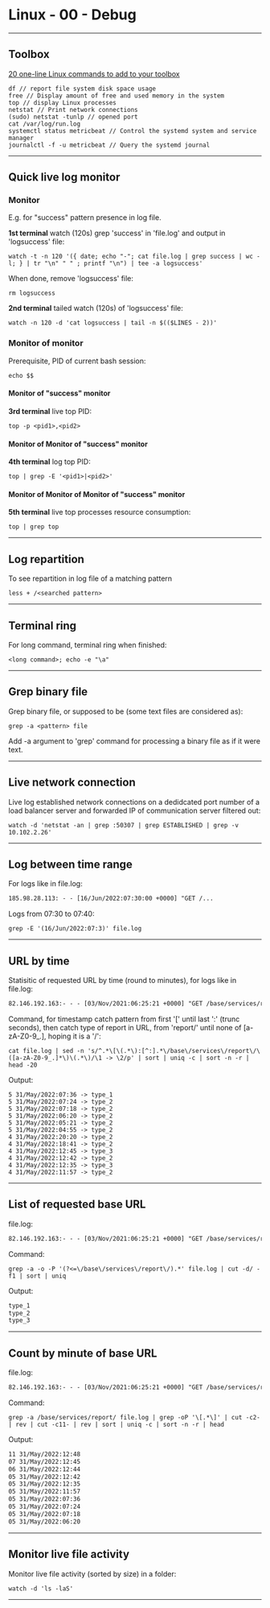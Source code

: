 # Linux - 00 - Debug

***

## Toolbox

[20 one-line Linux commands to add to your toolbox](https://www.redhat.com/sysadmin/one-line-linux-commands)

```console
df // report file system disk space usage
free // Display amount of free and used memory in the system
top // display Linux processes
netstat // Print network connections
(sudo) netstat -tunlp // opened port
cat /var/log/run.log
systemctl status metricbeat // Control the systemd system and service manager
journalctl -f -u metricbeat // Query the systemd journal
```

***

## Quick live log monitor

### Monitor

E.g. for "success" pattern presence in log file.

**1st terminal** watch (120s) grep 'success' in 'file.log' and output in 'logsuccess' file:

```console
watch -t -n 120 '({ date; echo "-"; cat file.log | grep success | wc -l; } | tr "\n" " " ; printf "\n") | tee -a logsuccess'
```

When done, remove 'logsuccess' file:

```console
rm logsuccess
```

**2nd terminal** tailed watch (120s) of 'logsuccess' file:

```console
watch -n 120 -d 'cat logsuccess | tail -n $(($LINES - 2))'
```

### Monitor of monitor

Prerequisite, PID of current bash session:

```console
echo $$
```

#### Monitor of "success" monitor

**3rd terminal** live top PID:

```console
top -p <pid1>,<pid2>
```

#### Monitor of Monitor of "success" monitor

**4th terminal** log top PID:

```console
top | grep -E '<pid1>|<pid2>'
```

#### Monitor of Monitor of Monitor of "success" monitor

**5th terminal** live top processes resource consumption:

```console
top | grep top
```

***

## Log repartition

To see repartition in log file of a matching pattern

```console
less + /<searched pattern>
```

***

## Terminal ring

For long command, terminal ring when finished:

```console
<long command>; echo -e "\a"
```

***

## Grep binary file

Grep binary file, or supposed to be (some text files are considered as):

```console
grep -a <pattern> file
```

Add -a argument to 'grep' command for processing a binary file as if it were text.

***

## Live network connection

Live log established network connections on a dedidcated port number of a load balancer server and forwarded IP of communication server filtered out:

```console
watch -d 'netstat -an | grep :50307 | grep ESTABLISHED | grep -v 10.102.2.26'
```

***

## Log between time range

For logs like in file.log:

```txt
185.98.28.113: - - [16/Jun/2022:07:30:00 +0000] "GET /...
```

Logs from 07:30 to 07:40:

```console
grep -E '(16/Jun/2022:07:3)' file.log
```

***

## URL by time

Statisitic of requested URL by time (round to minutes), for logs like in file.log:

```txt
82.146.192.163:- - - [03/Nov/2021:06:25:21 +0000] "GET /base/services/report/type_2/data...
```

Command, for timestamp catch pattern from first '[' until last ':' (trunc seconds), then catch type of report in URL, from 'report/' until none of \[a-zA-Z0-9_.\], hoping it is a '/':

```console
cat file.log | sed -n 's/^.*\[\(.*\):[^:].*\/base\/services\/report\/\([a-zA-Z0-9_.]*\)\(.*\)/\1 -> \2/p' | sort | uniq -c | sort -n -r | head -20
```

Output:

```console
5 31/May/2022:07:36 -> type_1
5 31/May/2022:07:24 -> type_2
5 31/May/2022:07:18 -> type_2
5 31/May/2022:06:20 -> type_2
5 31/May/2022:05:21 -> type_2
5 31/May/2022:04:55 -> type_2
4 31/May/2022:20:20 -> type_2
4 31/May/2022:18:41 -> type_2
4 31/May/2022:12:45 -> type_3
4 31/May/2022:12:42 -> type_2
4 31/May/2022:12:35 -> type_3
4 31/May/2022:11:57 -> type_2
```

***

## List of requested base URL

file.log:

```txt
82.146.192.163:- - - [03/Nov/2021:06:25:21 +0000] "GET /base/services/report/type_2/data...
```

Command:

```console
grep -a -o -P '(?<=\/base\/services\/report\/).*' file.log | cut -d/ -f1 | sort | uniq
```

Output:

```txt
type_1
type_2
type_3
```

***

## Count by minute of base URL

file.log:

```txt
82.146.192.163:- - - [03/Nov/2021:06:25:21 +0000] "GET /base/services/report/type_2/data...
```

Command:

```console
grep -a /base/services/report/ file.log | grep -oP '\[.*\]' | cut -c2- | rev | cut -c11- | rev | sort | uniq -c | sort -n -r | head
```

Output:

```txt
11 31/May/2022:12:48
07 31/May/2022:12:45
06 31/May/2022:12:44
05 31/May/2022:12:42
05 31/May/2022:12:35
05 31/May/2022:11:57
05 31/May/2022:07:36
05 31/May/2022:07:24
05 31/May/2022:07:18
05 31/May/2022:06:20
```

***

## Monitor live file activity

Monitor live file activity (sorted by size) in a folder:

```console
watch -d 'ls -laS'
```

***
